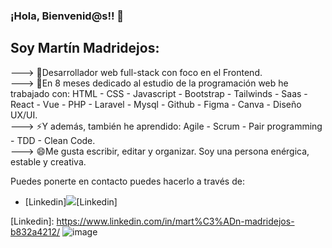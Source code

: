 ### ¡Hola, Bienvenid@s!! 👋

## Soy Martín Madridejos:

---> 🌱Desarrollador web full-stack con foco en el Frontend.<br>
---> 🔭En 8 meses dedicado al estudio de la programación web he trabajado con: HTML - CSS - Javascript - Bootstrap - Tailwinds - Saas - React - Vue - PHP - Laravel - Mysql - Github - Figma - Canva - Diseño UX/UI. <br>
---> ⚡Y además, también he aprendido: Agile - Scrum - Pair programming - TDD - Clean Code. <br>
---> 😄Me gusta escribir, editar y organizar. Soy una persona enérgica, estable y creativa. <br>

Puedes ponerte en contacto puedes hacerlo a través de:

- [Linkedin]<img src="https://img.icons8.com/color/48/000000/javascript.png"/>[Linkedin]



<!-- links -->
[Linkedin]: https://www.linkedin.com/in/mart%C3%ADn-madridejos-b832a4212/ ![image](https://user-images.githubusercontent.com/78349147/125965352-ef5f0f45-7b76-4058-926e-a1e5d56cc411.png)


